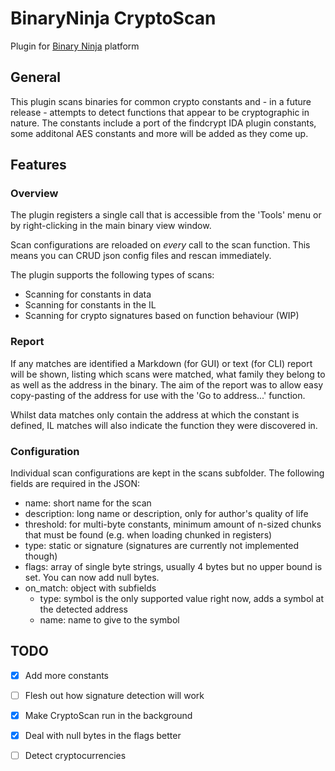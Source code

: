 BinaryNinja CryptoScan
======================
Plugin for [Binary Ninja](https://binary.ninja/) platform

## General
This plugin scans binaries for common crypto constants and - in a future release - attempts to detect functions that appear to be cryptographic in nature.
The constants include a port of the findcrypt IDA plugin constants, some additonal AES constants and more will be added as they come up. 

## Features
### Overview
The plugin registers a single call that is accessible from the 'Tools' menu or by right-clicking in the main binary view window. 

Scan configurations are reloaded on _every_ call to the scan function. This means you can CRUD json config files and rescan immediately. 

The plugin supports the following types of scans:

 - Scanning for constants in data 
 - Scanning for constants in the IL 
 - Scanning for crypto signatures based on function behaviour (WIP) 

### Report
If any matches are identified a Markdown (for GUI) or text (for CLI) report will be shown, listing which scans were matched, what family they belong to as well as the address in the binary.
The aim of the report was to allow easy copy-pasting of the address for use with the 'Go to address...' function. 

Whilst data matches only contain the address at which the constant is defined, IL matches will also indicate the function they were discovered in.

### Configuration
Individual scan configurations are kept in the scans subfolder. The following fields are required in the JSON:

 - name: short name for the scan
 - description: long name or description, only for author's quality of life 
 - threshold: for multi-byte constants, minimum amount of n-sized chunks that must be found (e.g. when loading chunked in registers) 
 - type: static or signature (signatures are currently not implemented though)
 - flags: array of single byte strings, usually 4 bytes but no upper bound is set. You can now add null bytes. 
 - on_match: object with subfields
   - type: symbol is the only supported value right now, adds a symbol at the detected address
   - name: name to give to the symbol

## TODO
- [x] Add more constants 
- [ ] Flesh out how signature detection will work
- [x] Make CryptoScan run in the background
- [x] Deal with null bytes in the flags better
- [ ] Detect cryptocurrencies

